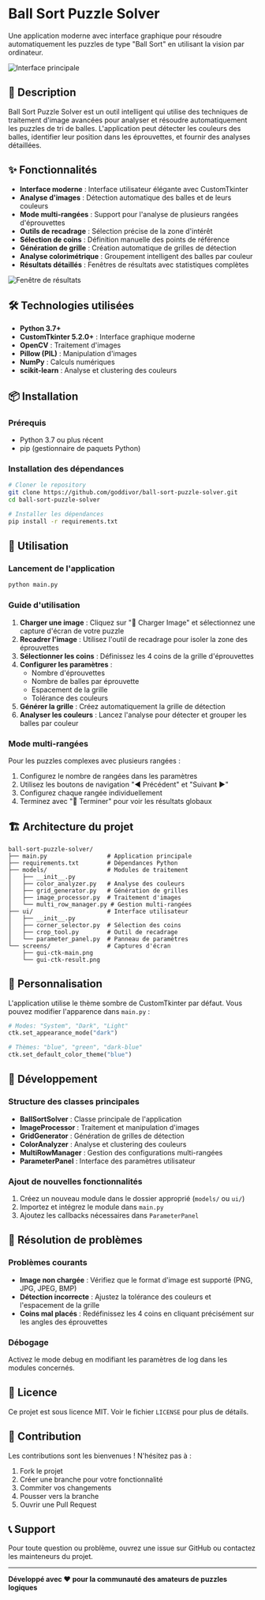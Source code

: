 # Ball Sort Puzzle Solver

Une application moderne avec interface graphique pour résoudre automatiquement les puzzles de type "Ball Sort" en utilisant la vision par ordinateur.

![Interface principale](screens/gui-ctk-main.png)

## 🎯 Description

Ball Sort Puzzle Solver est un outil intelligent qui utilise des techniques de traitement d'image avancées pour analyser et résoudre automatiquement les puzzles de tri de balles. L'application peut détecter les couleurs des balles, identifier leur position dans les éprouvettes, et fournir des analyses détaillées.

## ✨ Fonctionnalités

- **Interface moderne** : Interface utilisateur élégante avec CustomTkinter
- **Analyse d'images** : Détection automatique des balles et de leurs couleurs
- **Mode multi-rangées** : Support pour l'analyse de plusieurs rangées d'éprouvettes
- **Outils de recadrage** : Sélection précise de la zone d'intérêt
- **Sélection de coins** : Définition manuelle des points de référence
- **Génération de grille** : Création automatique de grilles de détection
- **Analyse colorimétrique** : Groupement intelligent des balles par couleur
- **Résultats détaillés** : Fenêtres de résultats avec statistiques complètes

![Fenêtre de résultats](screens/gui-ctk-result.png)

## 🛠️ Technologies utilisées

- **Python 3.7+**
- **CustomTkinter 5.2.0+** : Interface graphique moderne
- **OpenCV** : Traitement d'images
- **Pillow (PIL)** : Manipulation d'images
- **NumPy** : Calculs numériques
- **scikit-learn** : Analyse et clustering des couleurs

## 📦 Installation

### Prérequis

- Python 3.7 ou plus récent
- pip (gestionnaire de paquets Python)

### Installation des dépendances

```bash
# Cloner le repository
git clone https://github.com/goddivor/ball-sort-puzzle-solver.git
cd ball-sort-puzzle-solver

# Installer les dépendances
pip install -r requirements.txt
```

## 🚀 Utilisation

### Lancement de l'application

```bash
python main.py
```

### Guide d'utilisation

1. **Charger une image** : Cliquez sur "📁 Charger Image" et sélectionnez une capture d'écran de votre puzzle
2. **Recadrer l'image** : Utilisez l'outil de recadrage pour isoler la zone des éprouvettes
3. **Sélectionner les coins** : Définissez les 4 coins de la grille d'éprouvettes
4. **Configurer les paramètres** :
   - Nombre d'éprouvettes
   - Nombre de balles par éprouvette
   - Espacement de la grille
   - Tolérance des couleurs
5. **Générer la grille** : Créez automatiquement la grille de détection
6. **Analyser les couleurs** : Lancez l'analyse pour détecter et grouper les balles par couleur

### Mode multi-rangées

Pour les puzzles complexes avec plusieurs rangées :

1. Configurez le nombre de rangées dans les paramètres
2. Utilisez les boutons de navigation "◀ Précédent" et "Suivant ▶"
3. Configurez chaque rangée individuellement
4. Terminez avec "🏁 Terminer" pour voir les résultats globaux

## 🏗️ Architecture du projet

```
ball-sort-puzzle-solver/
├── main.py                 # Application principale
├── requirements.txt        # Dépendances Python
├── models/                 # Modules de traitement
│   ├── __init__.py
│   ├── color_analyzer.py   # Analyse des couleurs
│   ├── grid_generator.py   # Génération de grilles
│   ├── image_processor.py  # Traitement d'images
│   └── multi_row_manager.py # Gestion multi-rangées
├── ui/                     # Interface utilisateur
│   ├── __init__.py
│   ├── corner_selector.py  # Sélection des coins
│   ├── crop_tool.py        # Outil de recadrage
│   └── parameter_panel.py  # Panneau de paramètres
└── screens/                # Captures d'écran
    ├── gui-ctk-main.png
    └── gui-ctk-result.png
```

## 🎨 Personnalisation

L'application utilise le thème sombre de CustomTkinter par défaut. Vous pouvez modifier l'apparence dans `main.py` :

```python
# Modes: "System", "Dark", "Light"
ctk.set_appearance_mode("dark")

# Thèmes: "blue", "green", "dark-blue"
ctk.set_default_color_theme("blue")
```

## 🔧 Développement

### Structure des classes principales

- **BallSortSolver** : Classe principale de l'application
- **ImageProcessor** : Traitement et manipulation d'images
- **GridGenerator** : Génération de grilles de détection
- **ColorAnalyzer** : Analyse et clustering des couleurs
- **MultiRowManager** : Gestion des configurations multi-rangées
- **ParameterPanel** : Interface des paramètres utilisateur

### Ajout de nouvelles fonctionnalités

1. Créez un nouveau module dans le dossier approprié (`models/` ou `ui/`)
2. Importez et intégrez le module dans `main.py`
3. Ajoutez les callbacks nécessaires dans `ParameterPanel`

## 🐛 Résolution de problèmes

### Problèmes courants

- **Image non chargée** : Vérifiez que le format d'image est supporté (PNG, JPG, JPEG, BMP)
- **Détection incorrecte** : Ajustez la tolérance des couleurs et l'espacement de la grille
- **Coins mal placés** : Redéfinissez les 4 coins en cliquant précisément sur les angles des éprouvettes

### Débogage

Activez le mode debug en modifiant les paramètres de log dans les modules concernés.

## 📄 Licence

Ce projet est sous licence MIT. Voir le fichier `LICENSE` pour plus de détails.

## 🤝 Contribution

Les contributions sont les bienvenues ! N'hésitez pas à :

1. Fork le projet
2. Créer une branche pour votre fonctionnalité
3. Commiter vos changements
4. Pousser vers la branche
5. Ouvrir une Pull Request

## 📞 Support

Pour toute question ou problème, ouvrez une issue sur GitHub ou contactez les mainteneurs du projet.

---

**Développé avec ❤️ pour la communauté des amateurs de puzzles logiques**